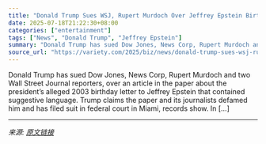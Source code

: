 ```yaml
---
title: "Donald Trump Sues WSJ, Rupert Murdoch Over Jeffrey Epstein Birthday Letter Story"
date: 2025-07-18T21:22:30+08:00
categories: ["entertainment"]
tags: ["News", "Donald Trump", "Jeffrey Epstein"]
summary: "Donald Trump has sued Dow Jones, News Corp, Rupert Murdoch and two Wall Street Journal reporters, over an article in the paper about the president&#8217;s alleged 2003 birthday letter to&#160;Jeffrey "
source_url: "https://variety.com/2025/biz/news/donald-trump-sues-wsj-rupert-murdoch-jeffrey-epstein-birthday-letter-1236464979/"
---
```


Donald Trump has sued Dow Jones, News Corp, Rupert Murdoch and two Wall Street Journal reporters, over an article in the paper about the president&#8217;s alleged 2003 birthday letter to&#160;Jeffrey Epstein&#160;that contained suggestive language. Trump claims the paper and its journalists defamed him and has filed suit in federal court in Miami, records show. In [&#8230;]

---

*来源: [原文链接](https://variety.com/2025/biz/news/donald-trump-sues-wsj-rupert-murdoch-jeffrey-epstein-birthday-letter-1236464979/)*
